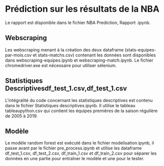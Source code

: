 # Prédiction sur les résultats de la NBA
  Le rapport est disponible dans le fichier NBA Prediction, Rapport .ipynb.


## Webscraping
Les webscraping menant à la création des deux dataframe (stats-equipes-par-mois.csv et stats-matchs.csv) contenant les données sont disponibles dans webscraping-equipes.ipynb et webscraping-match.ipynb. Le fichier chromedriver.exe est nécessaire pour utiliser sélenium.

## Statistiques Descriptivesdf_test_1.csv,df_test_1.csv
L'intégralité du code concernant les statistiques descriptives est contenu dans le fichier Statistiques descriptives.ipynb. Il utilise le tableau tableaupython.csv qui contient les équipes premières de la saison régulière de 2005 à 2019. 

## Modèle
Le modèle random forest est exécuté dans le fichier modelisation.ipynb, il passe avant par le fichier pre_process.ipynb et utilise les dataframe df_test_1.csv, df_test_2.csv, df_train_1.csv et df_train_2.csv pour séparer les données en une partie pour entraîner le modèle et une pour le tester.
